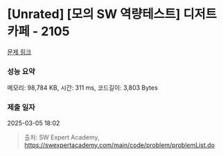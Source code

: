 # [Unrated] [모의 SW 역량테스트] 디저트 카페 - 2105 

[문제 링크](https://swexpertacademy.com/main/code/problem/problemDetail.do?contestProbId=AV5VwAr6APYDFAWu) 

### 성능 요약

메모리: 98,784 KB, 시간: 311 ms, 코드길이: 3,803 Bytes

### 제출 일자

2025-03-05 18:02



> 출처: SW Expert Academy, https://swexpertacademy.com/main/code/problem/problemList.do